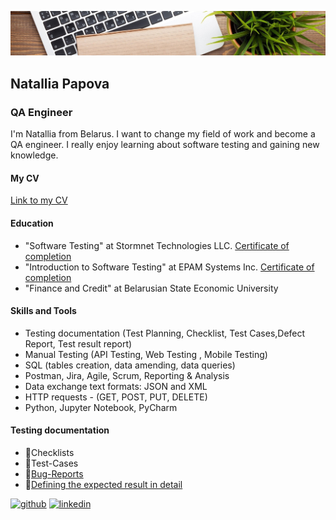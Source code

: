 ![QA Engineer](https://github.com/NataliaPapova/nataliapapova/blob/main/1611347751_6-p-fon-ofisnii-stol-81.jpg)
## Natallia Papova
### QA Engineer

I'm Natallia from Belarus. I want to change my field of work and become a QA engineer. I really enjoy learning about software testing and gaining new knowledge.

#### My CV
[Link to my CV](https://drive.google.com/file/d/1op9Sgg7TocsNHZV9IasBHRoQ5cyfWXEu/view?usp=sharing)

#### Education
- "Software Testing" at Stormnet Technologies LLC. [Certificate of completion](https://drive.google.com/file/d/17bkQDCYWhZ1qmFrpFlXBbHBM-F_r4lHs/view?usp=sharing)
- "Introduction to Software Testing" at EPAM Systems Inc. [Certificate of completion](https://drive.google.com/file/d/1GbLEtes8nIQGJ-QbpeC_k7ffZbr4ksNg/view?usp=sharing)
- "Finance and Credit" at Belarusian State Economic University

#### Skills and Tools
- Testing documentation (Test Planning, Checklist, Test Cases,Defect Report, Test result report)
- Manual Testing (API Testing, Web Testing , Mobile Testing)
- SQL (tables creation, data amending, data queries)  
- Postman, Jira, Agile, Scrum, Reporting & Analysis
- Data exchange text formats: JSON and XML 
- HTTP requests - (GET, POST, PUT, DELETE) 
- Python, Jupyter Notebook, PyCharm

#### Testing documentation
- :memo:Checklists
- :memo:Test-Cases
- :memo:[Bug-Reports](https://docs.google.com/spreadsheets/d/10FEgipn43InUJm7ZvhqDH06vtHFDHi3JQ3Pzgl-Kia0/edit?usp=sharing)
- :memo:[Defining the expected result in detail](https://docs.google.com/document/d/147ToJ44TNB8joxVM2ieDL1Gydz4lxsq5e3-3A0WinIw/edit?usp=sharing)


[<img src='https://cdn.jsdelivr.net/npm/simple-icons@3.0.1/icons/github.svg' alt='github' height='40'>](https://github.com/nataliapapova)  [<img src='https://cdn.jsdelivr.net/npm/simple-icons@3.0.1/icons/linkedin.svg' alt='linkedin' height='40'>](https://www.linkedin.com/in/linkedin.com/in/natallia-papova-4a199a208/)  
